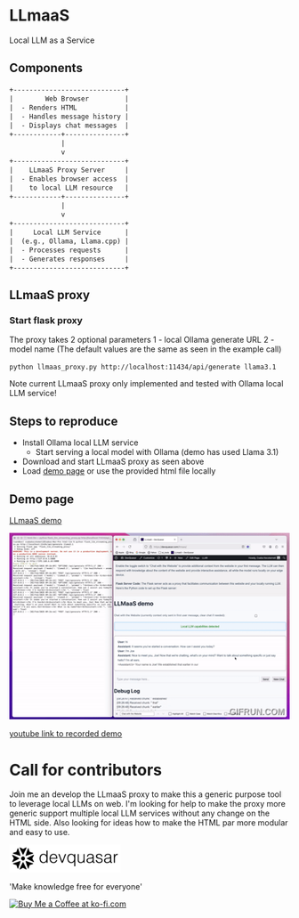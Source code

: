 # LLmaaS
Local LLM as a Service

## Components
```
+----------------------------+
|        Web Browser         |
|  - Renders HTML            |
|  - Handles message history |
|  - Displays chat messages  |
+------------+---------------+
             |
             v
+----------------------------+
|    LLmaaS Proxy Server     |
|  - Enables browser access  |
|    to local LLM resource   |
+------------+---------------+
             |
             v
+----------------------------+
|     Local LLM Service      |
|  (e.g., Ollama, Llama.cpp) |
|  - Processes requests      |
|  - Generates responses     |
+----------------------------+
```

## LLmaaS proxy

### Start flask proxy
The proxy takes 2 optional parameters
1 - local Ollama generate URL
2 - model name
(The default values are the same as seen in the example call) 

`python llmaas_proxy.py http://localhost:11434/api/generate llama3.1`

Note current LLmaaS proxy only implemented and tested with Ollama local LLM service!

## Steps to reproduce
- Install Ollama local LLM service
  - Start serving a local model with Ollama (demo has used Llama 3.1)
- Download and start LLmaaS proxy as seen above
- Load [demo page](https://devquasar.com/llmaas/) or use the provided html file locally

## Demo page
[LLmaaS demo](https://devquasar.com/llmaas/)

![til](https://raw.githubusercontent.com/csabakecskemeti/LLmaaS/main/llmaas_demo.gif)

[youtube link to recorded demo](https://youtu.be/OOWGr8jcP5Q?si=ZjEjqksjcj7c97S1)

# Call for contributors
Join me an develop the LLmaaS proxy to make this a generic purpose tool to leverage local LLMs on web.
I'm looking for help to make the proxy more generic support multiple local LLM services without any change on the HTML side.
Also looking for ideas how to make the HTML par more modular and easy to use.

[<img src="https://raw.githubusercontent.com/csabakecskemeti/devquasar/main/dq_logo_black-transparent.png" width="200"/>](https://devquasar.com)

'Make knowledge free for everyone'

<a href='https://ko-fi.com/L4L416YX7C' target='_blank'><img height='36' style='border:0px;height:36px;' src='https://storage.ko-fi.com/cdn/kofi6.png?v=6' border='0' alt='Buy Me a Coffee at ko-fi.com' /></a>
